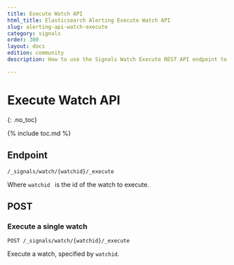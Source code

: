 ```yaml
---
title: Execute Watch API
html_title: Elasticsearch Alerting Execute Watch API
slug: alerting-api-watch-execute
category: signals
order: 300
layout: docs
edition: community
description: How to use the Signals Watch Execute REST API endpoint to execute watches.

---
```

<!--- Copyright 2019 floragunn GmbH-->

# Execute Watch API
{: .no_toc}

{% include toc.md %}

## Endpoint

```
/_signals/watch/{watchid}/_execute
```
Where `watchid ` is the id of the watch to execute.

## POST

### Execute a single watch

```
POST /_signals/watch/{watchid}/_execute
```

Execute a watch, specified by `watchid`.